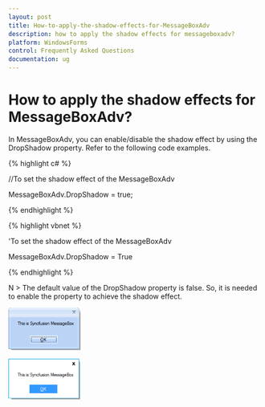 ```yaml
---
layout: post
title: How-to-apply-the-shadow-effects-for-MessageBoxAdv
description: how to apply the shadow effects for messageboxadv?
platform: WindowsForms
control: Frequently Asked Questions
documentation: ug
---
```


# How to apply the shadow effects for MessageBoxAdv?

In MessageBoxAdv, you can enable/disable the shadow effect by using the DropShadow property. Refer to the following code examples.

{% highlight c# %}

 //To set the shadow effect of the MessageBoxAdv

 MessageBoxAdv.DropShadow = true;

{% endhighlight  %}

{% highlight vbnet %}

 'To set the shadow effect of the MessageBoxAdv

 MessageBoxAdv.DropShadow = True

{% endhighlight  %}


N > The default value of the DropShadow property is false. So, it is needed to enable the property to achieve the shadow effect.



![](How-to-apply-the-shadow-effects-for-MessageBoxAdv_images/How-to-apply-the-shadow-effects-for-MessageBoxAdv_img2.png)



![](How-to-apply-the-shadow-effects-for-MessageBoxAdv_images/How-to-apply-the-shadow-effects-for-MessageBoxAdv_img3.png)







